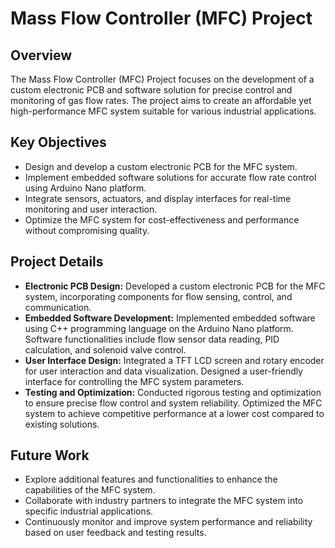 # Mass Flow Controller (MFC) Project

## Overview
The Mass Flow Controller (MFC) Project focuses on the development of a custom electronic PCB and software solution for precise control and monitoring of gas flow rates. The project aims to create an affordable yet high-performance MFC system suitable for various industrial applications.

## Key Objectives
- Design and develop a custom electronic PCB for the MFC system.
- Implement embedded software solutions for accurate flow rate control using Arduino Nano platform.
- Integrate sensors, actuators, and display interfaces for real-time monitoring and user interaction.
- Optimize the MFC system for cost-effectiveness and performance without compromising quality.

## Project Details
- **Electronic PCB Design:** Developed a custom electronic PCB for the MFC system, incorporating components for flow sensing, control, and communication.
- **Embedded Software Development:** Implemented embedded software using C++ programming language on the Arduino Nano platform. Software functionalities include flow sensor data reading, PID calculation, and solenoid valve control.
- **User Interface Design:** Integrated a TFT LCD screen and rotary encoder for user interaction and data visualization. Designed a user-friendly interface for controlling the MFC system parameters.
- **Testing and Optimization:** Conducted rigorous testing and optimization to ensure precise flow control and system reliability. Optimized the MFC system to achieve competitive performance at a lower cost compared to existing solutions.

## Future Work
- Explore additional features and functionalities to enhance the capabilities of the MFC system.
- Collaborate with industry partners to integrate the MFC system into specific industrial applications.
- Continuously monitor and improve system performance and reliability based on user feedback and testing results.
